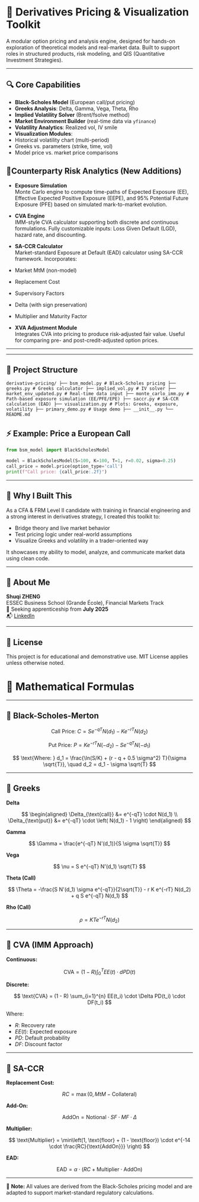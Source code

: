 # 🧮 Derivatives Pricing & Visualization Toolkit

A modular option pricing and analysis engine, designed for hands-on exploration of theoretical models and real-market data. Built to support roles in structured products, risk modeling, and QIS (Quantitative Investment Strategies).

---

## 🔍 Core Capabilities

-  **Black-Scholes Model** (European call/put pricing)
-  **Greeks Analysis**: Delta, Gamma, Vega, Theta, Rho
-  **Implied Volatility Solver** (Brent/fsolve method)
-  **Market Environment Builder** (real-time data via `yfinance`)
-  **Volatility Analytics**: Realized vol, IV smile
-  **Visualization Modules**:
  - Historical volatility chart (multi-period)
  - Greeks vs. parameters (strike, time, vol)
  - Model price vs. market price comparisons 


##  🔐Counterparty Risk Analytics (New Additions)

-  **Exposure Simulation**  
  Monte Carlo engine to compute time-paths of Expected Exposure (EE), Effective Expected Positive Exposure (EEPE), and 95% Potential Future Exposure (PFE) based on simulated mark-to-market evolution.

-  **CVA Engine**  
  IMM-style CVA calculator supporting both discrete and continuous formulations. Fully customizable inputs: Loss Given Default (LGD), hazard rate, and discounting.

-  **SA-CCR Calculator**  
  Market-standard Exposure at Default (EAD) calculator using SA-CCR framework. Incorporates:
  - Market MtM (non-model)
  - Replacement Cost
  - Supervisory Factors
  - Delta (with sign preservation)
  - Multiplier and Maturity Factor

-  **XVA Adjustment Module**  
  Integrates CVA into pricing to produce risk-adjusted fair value. Useful for comparing pre- and post-credit-adjusted option prices.

---
---

## 📁 Project Structure

<pre><code>derivative-pricing/ ├── bsm_model.py # Black-Scholes pricing ├── greeks.py # Greeks calculator ├── implied_vol.py # IV solver ├── market_env_updated.py # Real-time data input ├── monte_carlo_imm.py # Path-based exposure simulation (EE/PFE/EPE) ├── saccr.py # SA-CCR calculation (EAD) ├── visualization.py # Plots: Greeks, exposure, volatility ├── primary_demo.py # Usage demo ├── __init__.py └── README.md </code></pre>


## ⚡ Example: Price a European Call

```python
from bsm_model import BlackScholesModel

model = BlackScholesModel(S=100, K=100, T=1, r=0.02, sigma=0.25)
call_price = model.price(option_type='call')
print(f"Call price: {call_price:.2f}")
```

---

## 🧠 Why I Built This

As a CFA & FRM Level II candidate with training in financial engineering and a strong interest in derivatives strategy, I created this toolkit to:

- Bridge theory and live market behavior
- Test pricing logic under real-world assumptions
- Visualize Greeks and volatility in a trader-oriented way

It showcases my ability to model, analyze, and communicate market data using clean code.

---

## 👤 About Me

**Shuqi ZHENG**  
ESSEC Business School (Grande École), Financial Markets Track  
📍 Seeking apprenticeship from **July 2025**  
📬 [LinkedIn](https://www.linkedin.com/in/Shuqi-Thea-ZHENG)

---

## 📄 License

This project is for educational and demonstrative use. MIT License applies unless otherwise noted.


# 📘 Mathematical Formulas 

---

## 🔹 Black-Scholes-Merton

$$
\text{Call Price: } C = S e^{-qT} N(d_1) - K e^{-rT} N(d_2)
$$

$$
\text{Put Price: } P = K e^{-rT} N(-d_2) - S e^{-qT} N(-d_1)
$$

$$
\text{Where: } d_1 = \frac{\ln(S/K) + (r - q + 0.5 \sigma^2) T}{\sigma \sqrt{T}}, \quad d_2 = d_1 - \sigma \sqrt{T}
$$

---

## 🔹 Greeks



**Delta**

$$
\begin{aligned}
\Delta_{\text{call}} &= e^{-qT} \cdot N(d_1) \\
\Delta_{\text{put}} &= e^{-qT} \cdot \left( N(d_1) - 1 \right)
\end{aligned}
$$


**Gamma**

$$
\Gamma = \frac{e^{-qT} N'(d_1)}{S \sigma \sqrt{T}}
$$

**Vega**

$$
\nu = S e^{-qT} N'(d_1) \sqrt{T}
$$

**Theta (Call)**

$$
\Theta = -\frac{S N'(d_1) \sigma e^{-qT}}{2\sqrt{T}} - r K e^{-rT} N(d_2) + q S e^{-qT} N(d_1)
$$

**Rho (Call)**

$$
\rho = K T e^{-rT} N(d_2)
$$

---

## 🔹 CVA (IMM Approach)

**Continuous:**

$$
\text{CVA} = (1 - R) \int_0^T EE(t) \cdot dPD(t)
$$

**Discrete:**

$$
\text{CVA} = (1 - R) \sum_{i=1}^{n} EE(t_i) \cdot \Delta PD(t_i) \cdot DF(t_i)
$$

Where:

- $R$: Recovery rate  
- $EE(t)$: Expected exposure  
- $PD$: Default probability  
- $DF$: Discount factor

---

## 🔹 SA-CCR

**Replacement Cost:**

$$
RC = \max(0, MtM - \text{Collateral})
$$

**Add-On:**

$$
\text{AddOn} = \text{Notional} \cdot SF \cdot MF \cdot \Delta
$$

**Multiplier:**

$$
\text{Multiplier} = \min\left(1, \text{floor} + (1 - \text{floor}) \cdot e^{-14 \cdot \frac{RC}{\text{AddOn}}} \right)
$$

**EAD:**

$$
\text{EAD} = \alpha \cdot (RC + \text{Multiplier} \cdot \text{AddOn})
$$

---

📌 **Note:** All values are derived from the Black-Scholes pricing model and are adapted to support market-standard regulatory calculations.
